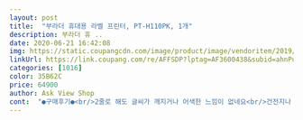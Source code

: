 ```yaml
---
layout: post 
title:  "부라더 휴대용 라벨 프린터, PT-H110PK, 1개" 
description: 부라더 휴 ..
date: 2020-06-21 16:42:08 
img: https://static.coupangcdn.com/image/product/image/vendoritem/2019/01/18/3153327178/88c9005c-f498-4dea-b765-de57163a4c30.jpg 
linkUrl: https://link.coupang.com/re/AFFSDP?lptag=AF3600438&subid=ahnPublicAsk&pageKey=124984480&itemId=369769688&vendorItemId=5411931979&traceid=V0-113-693cf71309c29660 
categories: [1016] 
color: 35B62C 
price: 64900 
author: Ask View Shop 
cont:  "●구매후기●<br/>2줄로 해도 글씨가 깨지거나 어색한 느낌이 없네요<br/>건전지나 충전기는 별도구매!<br/>네임텍 쓸 일이 많은데 정말 유용합니다<br/>눈여겨보다가 드디어 구매하게 되었습니다!<br/>다른분들의 말처럼 출력하면 앞쪽에 쭈욱 나오는 2.<br/>5cm 정도의 라벨이 좀 아깝습니다<br/>다만 여백 낭비가 죰 있는것 같은데<br/>라벨테이프 종류가 적혀있는 종이 가 함께 들어있습니다<br/>리락쿠마 키보드타입과 이것중에 한참 고민하다가 결정<br/>매우 만족합니다!<br/>본전뽑을수 있을듯하네요<br/>사고나니 여기저기 붙일데가 왜이리 많은지<br/>사기전에는 많이 쓸일 있겠나 했는데<br/>사용법은 눈에 보이는게 다라 어렵지 않았구요<br/>사이즈가 아담할거라 생각했는데 제 손보다 더크고<br/>샘플로 흰바탕 검정글씨 라벨이 들어있구요<br/>설정에서 사이즈를 줄이면 좀 낫네요<br/>아가 키우시는분들이라면 유용하게 사용할 수 있을것 같아요<br/>아직 써보진 않았지만 앞으로 쓰일 일이 많아질거 같아 기대되요 로켓배송으로 해서 빨리오니까 좋네요ㅎ 생각보다 커서 놀랐어요!! 너무 이뻐요ㅠㅜ<br/>앱손과 부라더가 유명하던데<br/>어차피 집에서 제 만족으로 쓸거니까요♥ ㅎㅎㅎ<br/>여기저기 쓰기 좋아요 굿굿<br/>여튼 고민많이 했지만 후회하지않습니다<br/>연속으로 출력하거나 띄어쓰기 해서 쭈욱 뽑거나 하는 방법으로 아낄 수 있을 것 같습니당<br/>예쁜 라벨은 또 왜이리 많은지... <br/><br/>예전부터 이런 라벨 프린터를 사고싶었는데<br/>이건 어떻게 줄일 수 있는지 설명서를 좀 더 읽어봐야할것 같아요<br/>정말 읽기 싫게 생긴 사용설명서와 주의사항<br/>진작 살걸 그랬어요 ㅋㅋ<br/>집에 쟁여놓은 건전지가 있어서 그거 바로 끼웠어요<br/>쪼끔 더 저렴하고 귀여운 부라더를 선택하였습니다.<br/><br/>출력하면 라벨지 여분이 좀 많이 나오는거 같은데<br/>테이프가 소음도없이 굉장히 스무스하게 나옵니다<br/>특수문자나 테두리도 다양하게 있어서<br/>튼튼해보이네요 오자마자 신나서 이것저것 눌러봤는데<br/>2줄로 해도 글씨가 깨지거나 어색한 느낌이 없네요<br/>건전지나 충전기는 별도구매!<br/>네임텍 쓸 일이 많은데 정말 유용합니다<br/>눈여겨보다가 드디어 구매하게 되었습니다!<br/>다른분들의 말처럼 출력하면 앞쪽에 쭈욱 나오는 2.<br/>5cm 정도의 라벨이 좀 아깝습니다<br/>다만 여백 낭비가 죰 있는것 같은데<br/>라벨테이프 종류가 적혀있는 종이 가 함께 들어있습니다<br/>리락쿠마 키보드타입과 이것중에 한참 고민하다가 결정<br/>매우 만족합니다!<br/>본전뽑을수 있을듯하네요<br/>사고나니 여기저기 붙일데가 왜이리 많은지<br/>사기전에는 많이 쓸일 있겠나 했는데<br/>사용법은 눈에 보이는게 다라 어렵지 않았구요<br/>사이즈가 아담할거라 생각했는데 제 손보다 더크고<br/>샘플로 흰바탕 검정글씨 라벨이 들어있구요<br/>설정에서 사이즈를 줄이면 좀 낫네요<br/>아가 키우시는분들이라면 유용하게 사용할 수 있을것 같아요<br/>아직 써보진 않았지만 앞으로 쓰일 일이 많아질거 같아 기대되요 로켓배송으로 해서 빨리오니까 좋네요ㅎ 생각보다 커서 놀랐어요!! 너무 이뻐요ㅠㅜ<br/>앱손과 부라더가 유명하던데<br/>어차피 집에서 제 만족으로 쓸거니까요♥ ㅎㅎㅎ<br/>여기저기 쓰기 좋아요 굿굿<br/>여튼 고민많이 했지만 후회하지않습니다<br/>연속으로 출력하거나 띄어쓰기 해서 쭈욱 뽑거나 하는 방법으로 아낄 수 있을 것 같습니당<br/>예쁜 라벨은 또 왜이리 많은지... <br/><br/>예전부터 이런 라벨 프린터를 사고싶었는데<br/>이건 어떻게 줄일 수 있는지 설명서를 좀 더 읽어봐야할것 같아요<br/>정말 읽기 싫게 생긴 사용설명서와 주의사항<br/>진작 살걸 그랬어요 ㅋㅋ<br/>집에 쟁여놓은 건전지가 있어서 그거 바로 끼웠어요<br/>쪼끔 더 저렴하고 귀여운 부라더를 선택하였습니다.<br/><br/>출력하면 라벨지 여분이 좀 많이 나오는거 같은데<br/>테이프가 소음도없이 굉장히 스무스하게 나옵니다<br/>특수문자나 테두리도 다양하게 있어서<br/>튼튼해보이네요 오자마자 신나서 이것저것 눌러봤는데<br/>" 
---
```

